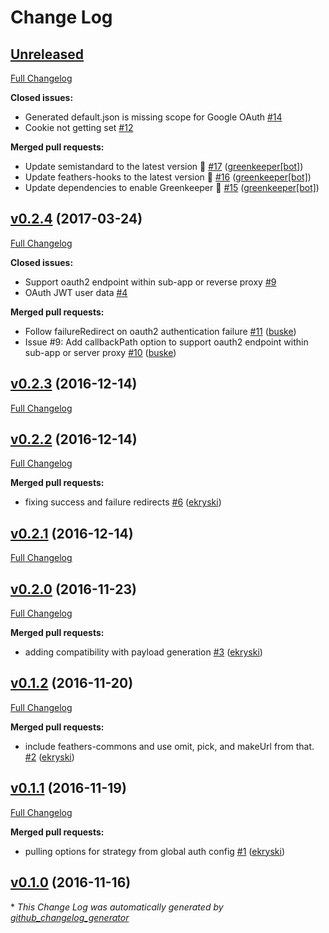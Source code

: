 # Change Log

## [Unreleased](https://github.com/feathersjs/feathers-authentication-oauth2/tree/HEAD)

[Full Changelog](https://github.com/feathersjs/feathers-authentication-oauth2/compare/v0.2.4...HEAD)

**Closed issues:**

- Generated default.json is missing scope for Google OAuth [\#14](https://github.com/feathersjs/feathers-authentication-oauth2/issues/14)
- Cookie not getting set [\#12](https://github.com/feathersjs/feathers-authentication-oauth2/issues/12)

**Merged pull requests:**

- Update semistandard to the latest version 🚀 [\#17](https://github.com/feathersjs/feathers-authentication-oauth2/pull/17) ([greenkeeper[bot]](https://github.com/integration/greenkeeper))
- Update feathers-hooks to the latest version 🚀 [\#16](https://github.com/feathersjs/feathers-authentication-oauth2/pull/16) ([greenkeeper[bot]](https://github.com/integration/greenkeeper))
- Update dependencies to enable Greenkeeper 🌴 [\#15](https://github.com/feathersjs/feathers-authentication-oauth2/pull/15) ([greenkeeper[bot]](https://github.com/integration/greenkeeper))

## [v0.2.4](https://github.com/feathersjs/feathers-authentication-oauth2/tree/v0.2.4) (2017-03-24)
[Full Changelog](https://github.com/feathersjs/feathers-authentication-oauth2/compare/v0.2.3...v0.2.4)

**Closed issues:**

- Support oauth2 endpoint within sub-app or reverse proxy [\#9](https://github.com/feathersjs/feathers-authentication-oauth2/issues/9)
- OAuth JWT user data [\#4](https://github.com/feathersjs/feathers-authentication-oauth2/issues/4)

**Merged pull requests:**

- Follow failureRedirect on oauth2 authentication failure [\#11](https://github.com/feathersjs/feathers-authentication-oauth2/pull/11) ([buske](https://github.com/buske))
- Issue \#9: Add callbackPath option to support oauth2 endpoint within sub-app or server proxy [\#10](https://github.com/feathersjs/feathers-authentication-oauth2/pull/10) ([buske](https://github.com/buske))

## [v0.2.3](https://github.com/feathersjs/feathers-authentication-oauth2/tree/v0.2.3) (2016-12-14)
[Full Changelog](https://github.com/feathersjs/feathers-authentication-oauth2/compare/v0.2.2...v0.2.3)

## [v0.2.2](https://github.com/feathersjs/feathers-authentication-oauth2/tree/v0.2.2) (2016-12-14)
[Full Changelog](https://github.com/feathersjs/feathers-authentication-oauth2/compare/v0.2.1...v0.2.2)

**Merged pull requests:**

- fixing success and failure redirects [\#6](https://github.com/feathersjs/feathers-authentication-oauth2/pull/6) ([ekryski](https://github.com/ekryski))

## [v0.2.1](https://github.com/feathersjs/feathers-authentication-oauth2/tree/v0.2.1) (2016-12-14)
[Full Changelog](https://github.com/feathersjs/feathers-authentication-oauth2/compare/v0.2.0...v0.2.1)

## [v0.2.0](https://github.com/feathersjs/feathers-authentication-oauth2/tree/v0.2.0) (2016-11-23)
[Full Changelog](https://github.com/feathersjs/feathers-authentication-oauth2/compare/v0.1.2...v0.2.0)

**Merged pull requests:**

- adding compatibility with payload generation [\#3](https://github.com/feathersjs/feathers-authentication-oauth2/pull/3) ([ekryski](https://github.com/ekryski))

## [v0.1.2](https://github.com/feathersjs/feathers-authentication-oauth2/tree/v0.1.2) (2016-11-20)
[Full Changelog](https://github.com/feathersjs/feathers-authentication-oauth2/compare/v0.1.1...v0.1.2)

**Merged pull requests:**

- include feathers-commons and use omit, pick, and makeUrl from that. [\#2](https://github.com/feathersjs/feathers-authentication-oauth2/pull/2) ([ekryski](https://github.com/ekryski))

## [v0.1.1](https://github.com/feathersjs/feathers-authentication-oauth2/tree/v0.1.1) (2016-11-19)
[Full Changelog](https://github.com/feathersjs/feathers-authentication-oauth2/compare/v0.1.0...v0.1.1)

**Merged pull requests:**

- pulling options for strategy from global auth config [\#1](https://github.com/feathersjs/feathers-authentication-oauth2/pull/1) ([ekryski](https://github.com/ekryski))

## [v0.1.0](https://github.com/feathersjs/feathers-authentication-oauth2/tree/v0.1.0) (2016-11-16)


\* *This Change Log was automatically generated by [github_changelog_generator](https://github.com/skywinder/Github-Changelog-Generator)*